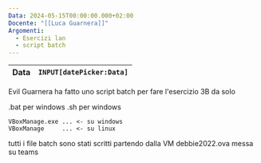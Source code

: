 ```yaml
---
Data: 2024-05-15T00:00:00.000+02:00
Docente: "[[Luca Guarnera]]"
Argomenti:
  - Esercizi lan
  - script batch
---
```


| **Data** | `INPUT[datePicker:Data]` |
| -------- | ------------------------ |

Evil Guarnera ha fatto uno script batch per fare l'esercizio 3B da solo

.bat per windows
.sh per windows

```
VBoxManage.exe ... <- su windows
VBoxManage     ... <- su linux
```

tutti i file batch sono stati scritti partendo dalla VM debbie2022.ova messa su teams
